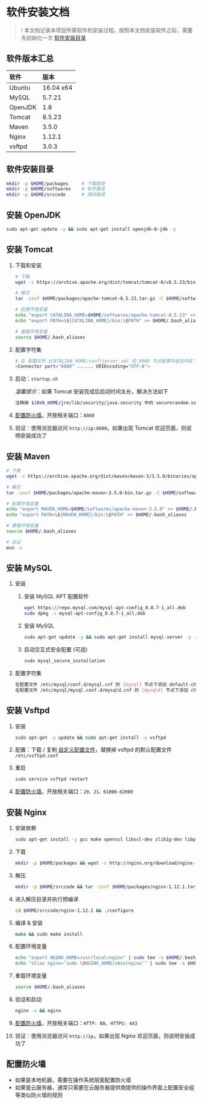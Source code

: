 # 软件安装文档

> ! 本文档记录本项目所需软件的安装过程。按照本文档安装软件之前，需要先初始化一次 [软件安装目录](#软件安装目录)

## 软件版本汇总

| 软件    | 版本      |
|:--------|:----------|
| Ubuntu  | 16.04 x64 |
| MySQL   | 5.7.21    |
| OpenJDK | 1.8       |
| Tomcat  | 8.5.23    |
| Maven   | 3.5.0     |
| Nginx   | 1.12.1    |
| vsftpd  | 3.0.3     |

## 软件安装目录

```bash
mkdir -p $HOME/packages     # 下载路径
mkdir -p $HOME/softwares    # 软件路径
mkdir -p $HOME/srccode      # 源码路径
```

## 安装 OpenJDK

```bash
sudo apt-get update -y && sudo apt-get install openjdk-8-jdk -y
```

## 安装 Tomcat

1. 下载和安装

   ```bash
   # 下载
   wget -c https://archive.apache.org/dist/tomcat/tomcat-8/v8.5.23/bin/apache-tomcat-8.5.23.tar.gz -O $HOME/packages/apache-tomcat-8.5.23.tar.gz
   
   # 解压
   tar -zxvf $HOME/packages/apache-tomcat-8.5.23.tar.gz -C $HOME/softwares
   
   # 配置环境变量
   echo "export CATALINA_HOME=$HOME/softwares/apache-tomcat-8.5.23" >> $HOME/.bash_aliases
   echo "export PATH=\${CATALINA_HOME}/bin:\$PATH" >> $HOME/.bash_aliases
   
   # 重载环境变量
   source $HOME/.bash_aliases
   ```

2. 配置字符集

   ```bash
   # 在 配置文件 $CATALINA_HOME/conf/server.xml 的 8080 节点配置中追加内容： URIEncoding="UTF-8", 如下
   <Connector port="8080" ...... URIEncoding="UTF-8">
   ```

3. 启动：`startup.sh`

   *温馨提示*：如果 Tomcat 安装完成后启动时间太长，解决方法如下

   ```bash
   注释掉 $JAVA_HOME/jre/lib/security/java.security 中的 securerandom.source=file:/dev/random
   ```

4. [配置防火墙](#配置防火墙)，开放相关端口：`8080`
5. 验证：使用浏览器访问 `http://ip:8080`，如果出现 Tomcat 欢迎页面，则说明安装成功了

## 安装 Maven

```bash
# 下载
wget -c https://archive.apache.org/dist/maven/maven-3/3.5.0/binaries/apache-maven-3.5.0-bin.tar.gz -O $HOME/packages/apache-maven-3.5.0-bin.tar.gz

# 解压
tar -zxvf $HOME/packages/apache-maven-3.5.0-bin.tar.gz -C $HOME/softwares

# 配置环境变量
echo "export MAVEN_HOME=$HOME/softwares/apache-maven-3.5.0" >> $HOME/.bash_aliases
echo "export PATH=\${MAVEN_HOME}/bin:\$PATH" >> $HOME/.bash_aliases

# 重载环境变量
source $HOME/.bash_aliases

# 验证
mvn -v
```

## 安装 MySQL

1. 安装
   1.  安装 MySQL APT 配置软件

       ```bash
       wget https://repo.mysql.com/mysql-apt-config_0.8.7-1_all.deb
       sudo dpkg -i mysql-apt-config_0.8.7-1_all.deb
       ```
   2.  安装 MySQL

       ```bash
       sudo apt-get update -y && sudo apt-get install mysql-server -y --allow-unauthenticated
       ```
   3.  启动交互式安全配置 (可选)

       ```bash
       sudo mysql_secure_installation
       ```

2. 配置字符集

   ```bash
   在配置文件 /etc/mysql/conf.d/mysql.cnf 的 [mysql] 节点下添加 default-character-set=utf8
   在配置文件 /etc/mysql/mysql.conf.d/mysqld.cnf 的 [mysqld] 节点下添加 character-set-server=utf8
   ```

## 安装 Vsftpd

1. 安装

   ```bash
   sudo apt-get -y update && sudo apt-get install -y vsftpd
   ```

2. 配置：下载 / 复制 [自定义配置文件]，替换掉 vsftpd 的默认配置文件 `/etc/vsftpd.conf`
3. 重启

   ```bash
   sudo service vsftpd restart
   ```

4. [配置防火墙](#配置防火墙)，开放相关端口：`20、21、61000-62000`

## 安装 Nginx

1. 安装依赖

   ```bash
   sudo apt-get install -y gcc make openssl libssl-dev zlib1g-dev libpcre3 libpcre3-dev
   ```

2. 下载

   ```bash
   mkdir -p $HOME/packages && wget -c http://nginx.org/download/nginx-1.12.1.tar.gz -O $HOME/packages/nginx-1.12.1.tar.gz
   ```

3. 解压

   ```bash
   mkdir -p $HOME/srccode && tar -zxvf $HOME/packages/nginx-1.12.1.tar.gz -C $HOME/srccode
   ```

4. 进入解压目录并执行预编译

   ```bash
   cd $HOME/srccode/nginx-1.12.1 && ./configure
   ```
5. 编译 & 安装

   ```bash
   make && sudo make install
   ```

6. 配置环境变量

   ```bash
   echo "export NGINX_HOME=/usr/local/nginx" | sudo tee -a $HOME/.bash_aliases
   echo "alias nginx='sudo \$NGINX_HOME/sbin/nginx'" | sudo tee -a $HOME/.bash_aliases
   ```

7. 重载环境变量

   ```bash
   source $HOME/.bash_aliases
   ```

8. 验证和启动

   ```bash
   nginx -v && nginx
   ```

9. [配置防火墙](#配置防火墙)，开放相关端口：`HTTP: 80`、`HTTPS: 443`
10. 验证：使用浏览器访问 `http://ip`，如果出现 Nginx 欢迎页面，则说明安装成功了

## 配置防火墙

- 如果是本地机器，需要在操作系统层面配置防火墙
- 如果是云服务器，通常只需要在云服务器提供商提供的操作界面上配置安全组等类似防火墙的规则

[自定义配置文件]: https://raw.githubusercontent.com/epochwz/shell/master/src/vsftpd/vsftpd.conf
